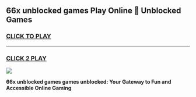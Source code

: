 
## 66x unblocked games Play Online 👋 Unblocked Games
<h3>
<a href="https://premium.freeplayer.one?title=66x_unblocked_games&ref=19F">CLICK TO PLAY</a></h3>
<hr>

<h3>
<a href="https://premium.freeplayer.one?title=66x_unblocked_games&ref=19F">CLICK 2 PLAY</a>
  
</h3>

<a href="https://premium.freeplayer.one?title=66x_unblocked_games&ref=19F"><img src="https://clearcache.store/games.png"></a>


**66x unblocked games games unblocked: Your Gateway to Fun and Accessible Online Gaming**
